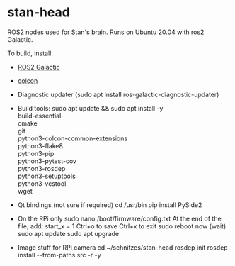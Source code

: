 # stan-head
ROS2 nodes used for Stan's brain. Runs on Ubuntu 20.04 with ros2 Galactic.

To build, install:
- [ROS2 Galactic](https://docs.ros.org/en/galactic/Installation/Ubuntu-Install-Debians.html)
- [colcon](https://docs.ros.org/en/galactic/Tutorials/Colcon-Tutorial.html)
- Diagnostic updater (sudo apt install ros-galactic-diagnostic-updater)
- Build tools:
sudo apt update && sudo apt install -y \
  build-essential \
  cmake \
  git \
  python3-colcon-common-extensions \
  python3-flake8 \
  python3-pip \
  python3-pytest-cov \
  python3-rosdep \
  python3-setuptools \
  python3-vcstool \
  wget

- Qt bindings (not sure if required)
cd /usr/bin
pip install PySide2

- On the RPi only
sudo nano /boot/firmware/config.txt
At the end of the file, add:
start_x = 1
Ctrl+o to save
Ctrl+x to exit
sudo reboot now
(wait)
sudo apt update
sudo apt upgrade

- Image stuff for RPi camera
cd ~/schnitzes/stan-head
rosdep init
rosdep install --from-paths src -r -y